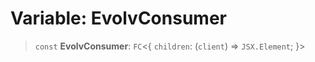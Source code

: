# Variable: EvolvConsumer

> `const` **EvolvConsumer**: `FC`\<\{ `children`: (`client`) => `JSX.Element`; \}\>
